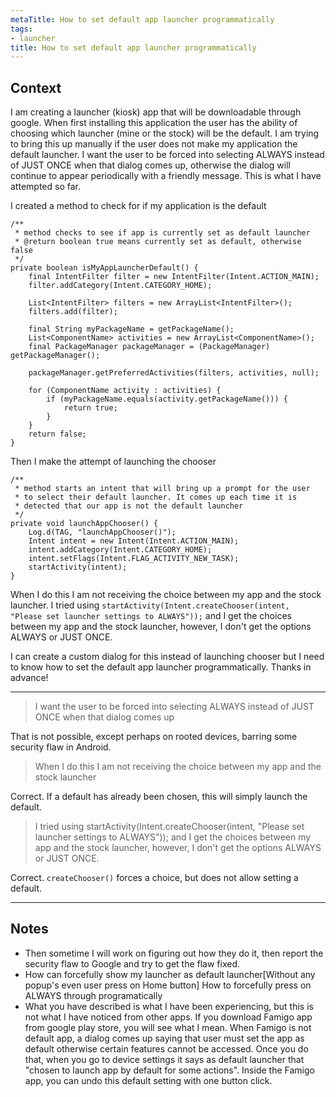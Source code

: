 ```yaml
---
metaTitle: How to set default app launcher programmatically
tags:
- launcher
title: How to set default app launcher programmatically
---
```


## Context

I am creating a launcher (kiosk) app that will be downloadable through google. When first installing this application the user has the ability of choosing which launcher (mine or the stock) will be the default. I am trying to bring this up manually if the user does not make my application the default launcher. I want the user to be forced into selecting ALWAYS instead of JUST ONCE when that dialog comes up, otherwise the dialog will continue to appear periodically with a friendly message. This is what I have attempted so far.


I created a method to check for if my application is the default



```
/**
 * method checks to see if app is currently set as default launcher
 * @return boolean true means currently set as default, otherwise false
 */ 
private boolean isMyAppLauncherDefault() {
    final IntentFilter filter = new IntentFilter(Intent.ACTION_MAIN);
    filter.addCategory(Intent.CATEGORY_HOME);

    List<IntentFilter> filters = new ArrayList<IntentFilter>();
    filters.add(filter);

    final String myPackageName = getPackageName();
    List<ComponentName> activities = new ArrayList<ComponentName>();
    final PackageManager packageManager = (PackageManager) getPackageManager();

    packageManager.getPreferredActivities(filters, activities, null);

    for (ComponentName activity : activities) {
        if (myPackageName.equals(activity.getPackageName())) {
            return true;
        }
    }
    return false;
}   

```

Then I make the attempt of launching the chooser



```
/**
 * method starts an intent that will bring up a prompt for the user
 * to select their default launcher. It comes up each time it is
 * detected that our app is not the default launcher
 */
private void launchAppChooser() {
    Log.d(TAG, "launchAppChooser()");
    Intent intent = new Intent(Intent.ACTION_MAIN);
    intent.addCategory(Intent.CATEGORY_HOME);
    intent.setFlags(Intent.FLAG_ACTIVITY_NEW_TASK);
    startActivity(intent);
}

```

When I do this I am not receiving the choice between my app and the stock launcher. I tried using `startActivity(Intent.createChooser(intent, "Please set launcher settings to ALWAYS"));` and I get the choices between my app and the stock launcher, however, I don't get the options ALWAYS or JUST ONCE.


I can create a custom dialog for this instead of launching chooser but I need to know how to set the default app launcher programmatically. Thanks in advance!



---


> 
> I want the user to be forced into selecting ALWAYS instead of JUST ONCE when that dialog comes up
> 
> 
> 


That is not possible, except perhaps on rooted devices, barring some security flaw in Android.



> 
> When I do this I am not receiving the choice between my app and the stock launcher
> 
> 
> 


Correct. If a default has already been chosen, this will simply launch the default.



> 
> I tried using startActivity(Intent.createChooser(intent, "Please set launcher settings to ALWAYS")); and I get the choices between my app and the stock launcher, however, I don't get the options ALWAYS or JUST ONCE.
> 
> 
> 


Correct. `createChooser()` forces a choice, but does not allow setting a default.



---

## Notes

-  Then sometime I will work on figuring out how they do it, then report the security flaw to Google and try to get the flaw fixed.
- How can forcefully show my launcher as default launcher[Without any popup's even user press on Home button]
How to forcefully press on ALWAYS through programatically
- What you have described is what I have been experiencing, but this is not what I have noticed from other apps. If you download Famigo app from google play store, you will see what I mean. When Famigo is not default app, a dialog comes up saying that user must set the app as default otherwise certain features cannot be accessed. Once you do that, when you go to device settings it says as default launcher that "chosen to launch app by default for some actions". Inside the Famigo app, you can undo this default setting with one button click.
